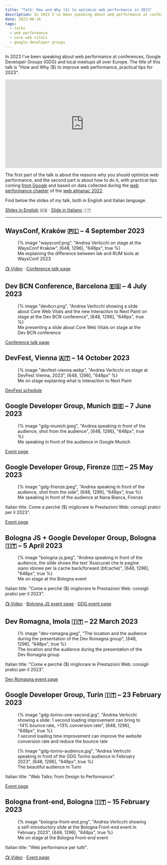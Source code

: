 ```yaml
---
title: "Talk: How and Why ($) to optimize web performance in 2023"
description: In 2023 I've been speaking about web performance at conferences, Google Developer Groups (GDG) and local meetups all over Europe. The title of this talk is "How and Why ($) to improve web performance, practical tips for 2023".
date: 2023-06-16
tags:
  - talks
  - web performance
  - core web vitals
  - google developer groups
---
```


In 2023 I've been speaking about web performance at conferences, Google Developer Groups (GDG) and local meetups all over Europe. The title of this talk is "How and Why ($) to improve web performance, practical tips for 2023".

<iframe width="560" height="315" src="https://www.youtube.com/embed/ofRvkAJXGGw?si=2WGVWiQhq2ckqNY_" title="YouTube video player" frameborder="0" allow="accelerometer; autoplay; clipboard-write; encrypted-media; gyroscope; picture-in-picture; web-share" allowfullscreen style="width: 100%; height: auto; aspect-ratio: 16 / 9"></iframe>

The first part of the talk is about the reasons why you should optimize web performance, and the second part is about how to do it, with practical tips coming [from Google](https://web.dev/top-cwv-2023/) and based on data collected during the [web performance chapter](https://almanac.httparchive.org/en/2022/performance) of the [web almanac 2022](https://almanac.httparchive.org/en/2022/).

Find below the slides of my talk, both in English and Italian language.

[Slides in English](/pdf/how-why-improve-web-performance-practical-tips-2023.pdf) 🇬🇧 &middot; [Slide in Italiano](/pdf/come-perche-migliorare-prestazioni-web-consigli-pratici-2023.pdf) 🇮🇹

---

## WaysConf, Kraków 🇵🇱 – <time datetime="2023-09-04">4 September 2023</time>

<figure>
	{% image "waysconf.png", "Andrea Verlicchi on stage at the WaysConf Kraków", [648, 1296], "648px", true %}
	<figcaption>Me explaining the difference between lab and RUM tools at WaysConf 2023</figcaption>
</figure>

[📺 Video](https://www.youtube.com/watch?v=ofRvkAJXGGw) &middot; [Conference talk page](https://www.waysconf.com/lecture/how-and-why-to-improve-web-performance-in-2023)

## Dev BCN Conference, Barcelona 🇪🇸 – <time datetime="2023-07-04">4 July 2023</time>

<figure>
	{% image "devbcn.png", "Andrea Verlicchi showing a slide about Core Web Vitals and the new Interaction to Next Paint on stage at the Dev BCN conference", [648, 1296], "648px", true %}
	<figcaption>Me presenting a slide about Core Web Vitals on stage at the Dev BCN conference</figcaption>
</figure>

[Conference talk page](https://www.devbcn.com/talk/457013)

## DevFest, Vienna 🇦🇹 – <time datetime="2023-10-14">14 October 2023</time>

<figure>
	{% image "devfest-vienna.webp", "Andrea Verlicchi on stage at DevFest Vienna, 2023", [648, 1296], "648px" %}
  <figcaption>Me on stage explaining what is Interaction to Next Paint</figcaption>
</figure>

[DevFest schedule](https://devfest.at/schedule/)

## Google Developer Group, Munich 🇩🇪 – <time datetime="2023-06-07">7 June 2023</time>

<figure>
	{% image "gdg-munich.jpeg", "Andrea speaking in front of the audience, shot from the audience", [648, 1296], "648px", true %}
	<figcaption>Me speaking in front of the audience in Google Munich</figcaption>
</figure>

[Event page](https://gdg.community.dev/events/details/google-gdg-munich-presents-web-performance-meetup/)

## Google Developer Group, Firenze 🇮🇹 – <time datetime="2023-05-25">25 May 2023</time>

<figure>
	{% image "gdg-firenze.jpeg", "Andrea speaking in front of the audience, shot from the side", [648, 1296], "648px", true %}
	<figcaption>Me speaking in front of the audience at Nana Bianca, Firenze</figcaption>
</figure>

Italian title: Come e perché ($) migliorare le Prestazioni Web: consigli pratici per il 2023".

[Event page](https://gdg.community.dev/events/details/google-gdg-firenze-presents-come-e-perche-migliorare-le-prestazioni-web/)

## Bologna JS + Google Developer Group, Bologna 🇮🇹 – <time datetime="2023-04-05">5 April 2023</time>

<figure>
	{% image "bologna-js.jpeg", "Andrea speaking in front of the audience, the slide shows the text 'Assicurati che le pagine siano idonee per la cache back/forward (bfcache)", [648, 1296], "648px", true %}
	<figcaption>Me on stage at the Bologna event</figcaption>
</figure>

Italian title: "Come e perché ($) migliorare le Prestazioni Web: consigli pratici per il 2023".

[📺 Video](https://www.youtube.com/watch?v=_UuExM3NhaA) &middot; [Bologna JS event page](https://www.meetup.com/it-IT/bologna-js-meetup/events/292424299/) &middot; [GDG event page](https://gdg.community.dev/events/details/google-gdg-bologna-presents-come-e-perche-migliorare-le-prestazioni-web-consigli-pratici-per-il-2023/)

## Dev Romagna, Imola 🇮🇹 – <time datetime="2023-03-22">22 March 2023</time>

<figure>
	{% image "dev-romagna.jpeg", "The location and the audience during the presentation of the Dev Romagna group", [648, 1296], "648px", true %}
	<figcaption>The location and the audience during the presentation of the Dev Romagna group</figcaption>
</figure>

Italian title: "Come e perché ($) migliorare le Prestazioni Web: consigli pratici per il 2023".

[Dev Romagna event page](https://www.meetup.com/it-IT/devromagna/events/291862771)

## Google Developer Group, Turin 🇮🇹 – <time datetime="2023-02-23">23 February 2023</time>

<figure>
	{% image "gdg-torino-one-second.jpg", "Andrea Verlicchi showing a slide: 1 second loading improvement can bring to -14% bounce rate, +13% conversion rate", [648, 1296], "648px", true %}
	<figcaption>1 second loading time improvement can improve the website conversion rate and reduce the bounce rate</figcaption>
</figure>

<figure>
	{% image "gdg-torino-audience.jpg", "Andrea Verlicchi speaking in front of the GDG Torino audience in February 2023", [648, 1296], "648px", true %}
	<figcaption>The beautiful audience in Turin</figcaption>
</figure>

Italian title: "Web Talks: from Design to Performance".

[Event page](https://gdg.community.dev/events/details/google-gdg-torino-presents-web-talks-from-design-to-performance/)

## Bologna front-end, Bologna 🇮🇹 – <time datetime="2023-02-15">15 February 2023</time>

<figure>
	{% image "bologna-front-end.png", "Andrea Verlicchi showing a self-introductory slide at the Bologna Front-end event in February 2023", [648, 1296], "648px", true %}
	<figcaption>Me on stage at the Bologna Front-end event</figcaption>
</figure>

Italian title: "Web performance per tutti".

[📺 Video](https://www.youtube.com/watch?v=eBBGYyKd7lg) &middot; [Event page](https://www.meetup.com/it-IT/bologna-front-end/events/291336433/)
